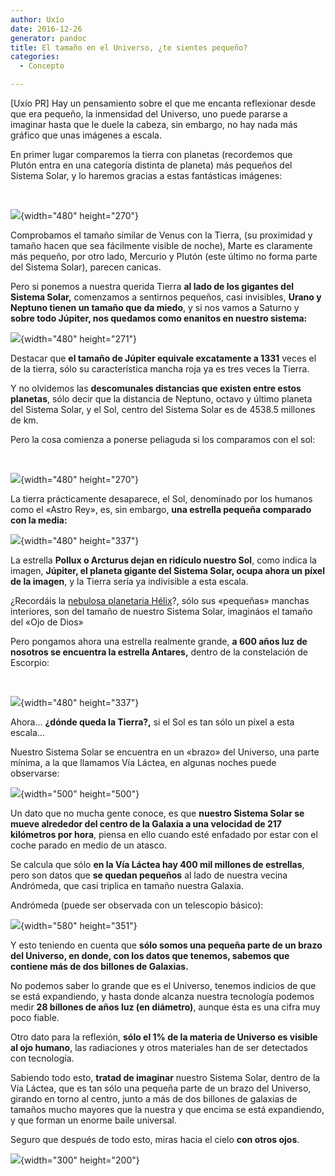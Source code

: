```yaml
---
author: Uxío
date: 2016-12-26
generator: pandoc
title: El tamaño en el Universo, ¿te sientes pequeño?
categories:
  - Concepto

---
```




\[Uxío PR\] Hay un pensamiento sobre el que me encanta reflexionar desde
que era pequeño, la inmensidad del Universo, uno puede pararse a
imaginar hasta que le duele la cabeza, sin embargo, no hay nada más
gráfico que unas imágenes a escala.

En primer lugar comparemos la tierra con planetas (recordemos que
Plutón entra en una categoría distinta de planeta) más pequeños del
Sistema Solar, y lo haremos gracias a estas fantásticas imágenes:

 

![](http://www.seti-argentina.com.ar/files/p318a.jpg){width="480"
height="270"}

Comprobamos el tamaño similar de Venus con la Tierra, (su proximidad y
tamaño hacen que sea fácilmente visible de noche), Marte es claramente
más pequeño, por otro lado, Mercurio y Plutón (este último no forma
parte del Sistema Solar), parecen canicas.

Pero si ponemos a nuestra querida Tierra **al lado de los gigantes del
Sistema Solar,** comenzamos a sentirnos pequeños, casi invisibles,
**Urano y Neptuno tienen un tamaño que da miedo**, y si nos vamos a
Saturno y **sobre todo Júpiter, nos quedamos como enanitos en nuestro
sistema:**

![](http://www.seti-argentina.com.ar/files/p318b.jpg){width="480"
height="271"}

Destacar que **el tamaño de Júpiter equivale excatamente a 1331** veces
el de la tierra, sólo su característica mancha roja ya es tres veces la
Tierra.

Y no olvidemos las **descomunales distancias que existen entre estos
planetas**, sólo decir que la distancia de Neptuno, octavo y último
planeta del Sistema Solar, y el Sol, centro del Sistema Solar es de
4538.5 millones de km.

Pero la cosa comienza a ponerse peliaguda si los comparamos con el sol:

 

![](http://www.seti-argentina.com.ar/files/p318c.jpg){width="480"
height="270"}

La tierra prácticamente desaparece, el Sol, denominado por los humanos
como el «Astro Rey», es, sin embargo, **una estrella pequeña comparado
con la media:**

![](http://www.seti-argentina.com.ar/files/p318d.jpg){width="480"
height="337"}

La estrella **Pollux o Arcturus dejan en ridículo nuestro Sol**, como
indica la imagen, **Júpiter, el planeta gigante del Sistema Solar, ocupa
ahora un píxel de la imagen**, y la Tierra sería ya indivisible a esta
escala.

¿Recordáis la [nebulosa planetaria
Hélix](http://entelequia.bligoo.com/content/view/455931)?, sólo sus
«pequeñas» manchas interiores, son del tamaño de nuestro Sistema Solar,
imagináos el tamaño del «Ojo de Dios»

Pero pongamos ahora una estrella realmente grande, **a 600 años luz de
nosotros se encuentra la estrella Antares,** dentro de la constelación
de Escorpio:

 

![](http://www.seti-argentina.com.ar/files/p318e.jpg){width="480"
height="337"}

Ahora... **¿dónde queda la Tierra?,** si el Sol es tan sólo un píxel a
esta escala...

Nuestro Sistema Solar se encuentra en un «brazo» del Universo, una parte
mínima, a la que llamamos Vía Láctea, en algunas noches puede
observarse:

![](http://starmatt.com/gallery/astro/02041612.jpg){width="500"
height="500"}

Un dato que no mucha gente conoce, es que **nuestro Sistema Solar se
mueve alrededor del centro de la Galaxia a una velocidad de 217
kilómetros por hora**, piensa en ello cuando esté enfadado por estar con
el coche parado en medio de un atasco.

Se calcula que sólo **en la Vía Láctea hay 400 mil millones de
estrellas**, pero son datos que **se quedan pequeños** al lado de
nuestra vecina Andrómeda, que casi triplica en tamaño nuestra Galaxia.

Andrómeda (puede ser observada con un telescopio básico):

![](http://antwrp.gsfc.nasa.gov/apod/image/m31_oregon.gif){width="580"
height="351"}

Y esto teniendo en cuenta que **sólo somos una pequeña parte de un brazo
del Universo, en donde, con los datos que tenemos, sabemos que contiene
más de dos billones de Galaxias.**

No podemos saber lo grande que es el Universo, tenemos indicios de que
se está expandiendo, y hasta donde alcanza nuestra tecnología podemos
medir **28 billones de años luz (en diámetro)**, aunque ésta es una
cifra muy poco fiable.

Otro dato para la reflexión, **sólo el 1% de la materia de Universo es
visible al ojo humano**, las radiaciones y otros materiales han de ser
detectados con tecnología.

Sabiendo todo esto, **tratad de imaginar** nuestro Sistema Solar, dentro
de la Vía Láctea, que es tan sólo una pequeña parte de un brazo del
Universo, girando en torno al centro, junto a más de dos billones de
galaxias de tamaños mucho mayores que la nuestra y que encima se está
expandiendo, y que forman un enorme baile universal.

Seguro que después de todo esto, miras hacia el cielo **con otros
ojos**.

![](http://imagenes.lavanguardia.es/lavanguardia/img/20090226/helix1_JR2602090.jpg){width="300"
height="200"}
